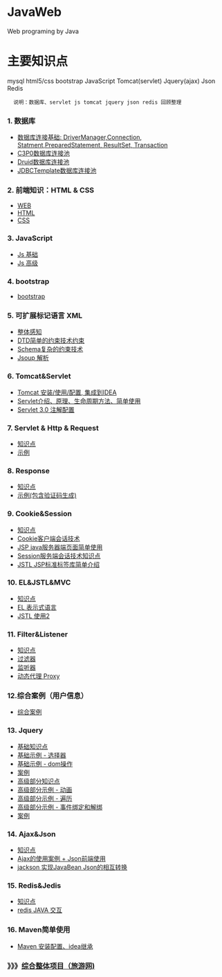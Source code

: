 # JavaWeb
Web programing by Java

# 主要知识点
mysql html5/css  bootstrap JavaScript Tomcat(servlet) Jquery(ajax) Json Redis

```说明
  说明：数据库、servlet js tomcat jquery json redis 回顾整理
```

### 1. 数据库
- [数据库连接基础: DriverManager,Connection, Statment,PreparedStatement, ResultSet, Transaction](https://github.com/lxf-00/JavaWeb/tree/master/DataBase/src/jdbc/Demo)
- [C3P0数据库连接池](https://github.com/lxf-00/JavaWeb/blob/master/DataBase/src/C3P0/Demo/C3P0Demo1.java)
- [Druid数据库连接池](https://github.com/lxf-00/JavaWeb/blob/master/DataBase/src/Druid/Demo/Druid%E6%95%B0%E6%8D%AE%E5%BA%93%E8%BF%9E%E6%8E%A5%E6%B1%A0)
- [JDBCTemplate数据库连接池](https://github.com/lxf-00/JavaWeb/blob/master/DataBase/src/JDBCTemplate/Demo/JDBCTemplate)

### 2. 前端知识：HTML & CSS
- [WEB](https://github.com/lxf-00/JavaWeb/blob/master/HTML%26CSS/src/Web%E6%A6%82%E5%BF%B5)
- [HTML](https://github.com/lxf-00/JavaWeb/tree/master/HTML%26CSS/src/HTML)
- [CSS](https://github.com/lxf-00/JavaWeb/tree/master/HTML%26CSS/src/CSS)

### 3. JavaScript
- [Js 基础](https://github.com/lxf-00/JavaWeb/tree/master/JavaScript/src/%E5%9F%BA%E7%A1%80)
- [Js 高级](https://github.com/lxf-00/JavaWeb/tree/master/JavaScript/src/%E9%AB%98%E7%BA%A7)

### 4. bootstrap
- [bootstrap](https://github.com/lxf-00/JavaWeb/tree/master/BootStrap/src)

### 5. 可扩展标记语言 XML
- [整体感知](https://github.com/lxf-00/JavaWeb/blob/master/XML/src/XML)
- [DTD简单的约束技术约束](https://github.com/lxf-00/JavaWeb/tree/master/XML/dtd)
- [Schema复杂的约束技术](https://github.com/lxf-00/JavaWeb/tree/master/XML/schema)
- [Jsoup 解析](https://github.com/lxf-00/JavaWeb/tree/master/XML/src/jsoup)

### 6. Tomcat&Servlet
- [Tomcat 安装/使用/配置, 集成到IDEA](https://github.com/lxf-00/JavaWeb/blob/master/Tomcat%26Servlet/Tomcat%26Servlet)
- [Servlet介绍、原理、生命周期方法、简单使用](https://github.com/lxf-00/JavaWeb/blob/master/Tomcat%26Servlet/Tomcat%26Servlet)
- [Servlet 3.0 注解配置](https://github.com/lxf-00/JavaWeb/blob/master/Tomcat%26Servlet/Tomcat%26Servlet)

### 7. Servlet & Http & Request
- [知识点](https://github.com/lxf-00/JavaWeb/blob/master/Servlet%26HTTP%26Request/src/%E7%9F%A5%E8%AF%86%E7%82%B9)
- [示例](https://github.com/lxf-00/JavaWeb/tree/master/Servlet%26HTTP%26Request/src/servlet)

### 8. Response
- [知识点](https://github.com/lxf-00/JavaWeb/blob/master/_Response/src/%E7%9F%A5%E8%AF%86%E7%82%B9)
- [示例(包含验证码生成)](https://github.com/lxf-00/JavaWeb/tree/master/_Response/src/web/servlet)

### 9. Cookie&Session
- [知识点](https://github.com/lxf-00/JavaWeb/blob/master/Cookie%26Session/src/%E7%9F%A5%E8%AF%86%E7%82%B9)
- [Cookie客户端会话技术](https://github.com/lxf-00/JavaWeb/tree/master/Cookie%26Session/src/cookie)
- [JSP java服务器端页面简单使用](https://github.com/lxf-00/JavaWeb/blob/master/Cookie%26Session/web/home.jsp)
- [Session服务端会话技术知识点](https://github.com/lxf-00/JavaWeb/blob/master/Cookie%26Session/src/%E7%9F%A5%E8%AF%86%E7%82%B9)
- [JSTL JSP标准标签库简单介绍](https://github.com/lxf-00/JavaWeb/blob/master/Cookie%26Session/src/%E7%9F%A5%E8%AF%86%E7%82%B9)

### 10. EL&JSTL&MVC
- [知识点](https://github.com/lxf-00/JavaWeb/blob/master/_EL%26JSTL/src/%E7%9F%A5%E8%AF%86%E7%82%B9)
- [EL 表示式语言](https://github.com/lxf-00/JavaWeb/tree/master/_EL%26JSTL/web/el)
- [JSTL  使用2](https://github.com/lxf-00/JavaWeb/tree/master/_EL%26JSTL/web/jstl)

### 11. Filter&Listener
- [知识点](https://github.com/lxf-00/JavaWeb/blob/master/_Filter%26Listener/src/%E7%9F%A5%E8%AF%86%E7%82%B9)
- [过滤器](https://github.com/lxf-00/JavaWeb/tree/master/_Filter%26Listener/src/www/userInfo/web/filter)
- [监听器](https://github.com/lxf-00/JavaWeb/blob/master/_Filter%26Listener/src/www/userInfo/web/listener/ContextLoaderListener.java)
- [动态代理 Proxy](https://github.com/lxf-00/JavaWeb/blob/master/_Filter%26Listener/src/www/userInfo/proxy/ProxyTest.java)

### 12.综合案例（用户信息）
- [综合案例](https://github.com/lxf-00/JavaWeb/tree/master/Exercise_web_UserList)

### 13. Jquery
- [基础知识点](https://github.com/lxf-00/JavaWeb/blob/master/Jquery/src/%E5%9F%BA%E7%A1%80%E7%9F%A5%E8%AF%86)
- [基础示例 - 选择器](https://github.com/lxf-00/JavaWeb/tree/master/Jquery/src/%E5%9F%BA%E7%A1%80/%E9%80%89%E6%8B%A9%E5%99%A8)
- [基础示例 - dom操作](https://github.com/lxf-00/JavaWeb/tree/master/Jquery/src/%E5%9F%BA%E7%A1%80/dom%E6%93%8D%E4%BD%9C)
- [案例](https://github.com/lxf-00/JavaWeb/tree/master/Jquery/src/%E5%9F%BA%E7%A1%80/%E6%A1%88%E4%BE%8B)
- [高级部分知识点](https://github.com/lxf-00/JavaWeb/blob/master/Jquery/src/%E9%AB%98%E7%BA%A7%E9%83%A8%E5%88%86)
- [高级部分示例 - 动画](https://github.com/lxf-00/JavaWeb/blob/master/Jquery/src/%E9%AB%98%E7%BA%A7/01_Jquery%E5%8A%A8%E7%94%BB/01_%E6%98%BE%E7%A4%BA%E9%9A%90%E8%97%8F%E5%8A%A8%E7%94%BB.html)
- [高级部分示例 - 遍历](https://github.com/lxf-00/JavaWeb/blob/master/Jquery/src/%E9%AB%98%E7%BA%A7/02_Jquery%E9%81%8D%E5%8E%86/02_jquery%E9%81%8D%E5%8E%86.html)
- [高级部分示例 - 事件绑定和解绑](https://github.com/lxf-00/JavaWeb/tree/master/Jquery/src/%E9%AB%98%E7%BA%A7/03_Jquery%E4%BA%8B%E4%BB%B6%E7%BB%91%E5%AE%9A%E4%B8%8E%E8%A7%A3%E7%BB%91)
- [案例](https://github.com/lxf-00/JavaWeb/tree/master/Jquery/src/%E9%AB%98%E7%BA%A7/04_%E6%A1%88%E4%BE%8B)

### 14. Ajax&Json
- [知识点](https://github.com/lxf-00/JavaWeb/blob/master/_Ajax%26json/src/%E7%9F%A5%E8%AF%86%E7%82%B9)
- [Ajax的使用案例 + Json前端使用](https://github.com/lxf-00/JavaWeb/tree/master/_Ajax%26json/web)
- [jackson 实现JavaBean Json的相互转换](https://github.com/lxf-00/JavaWeb/blob/master/_Ajax%26json/test/JacksonTest.java)

### 15. Redis&Jedis
- [知识点](https://github.com/lxf-00/JavaWeb/blob/master/_Redis/src/%E7%9F%A5%E8%AF%86%E7%82%B9)
- [redis JAVA 交互](https://github.com/lxf-00/JavaWeb/tree/master/_Redis/src/www)

### 16. Maven简单使用
- [Maven 安装配置、idea继承](https://github.com/lxf-00/JavaWeb/blob/master/_maven/maven_sixth/%E6%80%BB%E7%BB%931.txt)

### 》》》[综合整体项目（旅游网)](https://github.com/lxf-00/JavaWebProject-Travel_web)
